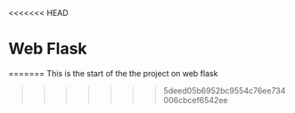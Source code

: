 <<<<<<< HEAD
# Web Flask
=======
This is the start of the the project on web flask
>>>>>>> 5deed05b6952bc9554c76ee734006cbcef6542ee
